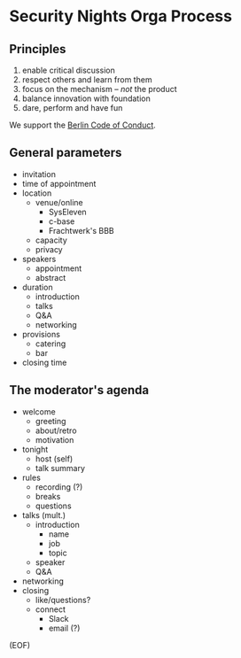 # Security Nights Orga Process

## Principles

1. enable critical discussion
2. respect others and learn from them
3. focus on the mechanism – _not_ the product
4. balance innovation with foundation
5. dare, perform and have fun

We support the [Berlin Code of Conduct](https://berlincodeofconduct.org).

## General parameters

- invitation
- time of appointment
- location
    - venue/online
        - SysEleven
        - c-base
        - Frachtwerk's BBB
    - capacity
    - privacy
- speakers
    - appointment
    - abstract
- duration
    - introduction
    - talks
    - Q&A
    - networking
- provisions
    - catering
    - bar
- closing time

## The moderator's agenda

- welcome
    - greeting
    - about/retro
    - motivation
- tonight
    - host (self)
    - talk summary
- rules
    - recording (?)
    - breaks
    - questions
- talks (mult.)
    - introduction
        - name
        - job
        - topic
    - speaker
    - Q&A
- networking
- closing
    - like/questions?
    - connect
        - Slack
        - email (?)

(EOF)
